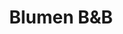 ---
title: "Blumen B&B"
url: /klagenfurt-am-woerthersee/blumen-bundb-voelkermarkter-strasse/
shop: Blumen
---